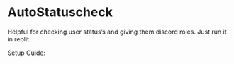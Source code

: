 # AutoStatuscheck
Helpful for checking user status’s and giving them discord roles. 
Just run it in replit.

Setup Guide:
